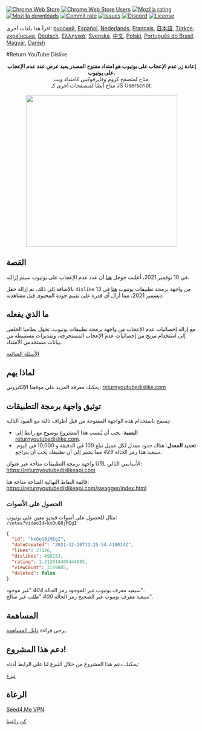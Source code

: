 [![Chrome Web Store](https://img.shields.io/chrome-web-store/stars/gebbhagfogifgggkldgodflihgfeippi?label=Chrome%20Rating&style=flat&logo=google)](https://chromewebstore.google.com/detail/return-youtube-dislike/gebbhagfogifgggkldgodflihgfeippi)
[![Chrome Web Store Users](https://img.shields.io/chrome-web-store/users/gebbhagfogifgggkldgodflihgfeippi?label=Chrome%20Users&style=flat&logo=google)](https://chromewebstore.google.com/detail/return-youtube-dislike/gebbhagfogifgggkldgodflihgfeippi)
[![Mozilla rating](https://img.shields.io/amo/stars/return-youtube-dislikes?label=Firefox%20Rating&style=flat&logo=firefox)](https://addons.mozilla.org/en-US/firefox/addon/return-youtube-dislikes/)
[![Mozilla downloads](https://img.shields.io/amo/users/return-youtube-dislikes?label=Firefox%20Users&style=flat&logo=firefox)](https://addons.mozilla.org/en-US/firefox/addon/return-youtube-dislikes/)
[![Commit rate](https://img.shields.io/github/commit-activity/m/Anarios/return-youtube-dislike?label=Commits&style=flat)](https://github.com/Anarios/return-youtube-dislike/commits/main)
[![Issues](https://img.shields.io/github/issues/Anarios/return-youtube-dislike?style=flat&label=Issues)](https://github.com/Anarios/return-youtube-dislike/issues)
[![Discord](https://img.shields.io/discord/909435648170160229?label=Discord&style=flat&logo=discord)](https://discord.gg/UMxyMmCgfF)
[![License](https://img.shields.io/badge/License-GPLv3-blue.svg?style=flat)](https://github.com/Anarios/return-youtube-dislike/blob/main/LICENSE)

اقرأ هذا بلغات أخرى: [русский](READMEru.md), [Español](READMEes.md), [Nederlands](READMEnl.md), [Français](READMEfr.md), [日本語](READMEja.md), [Türkçe](READMEtr.md), [українська](READMEuk.md), [Deutsch](READMEde.md), [Ελληνικά](READMEgr.md), [Svenska](READMEsv.md), [中文](READMEcn.md), [Polski](READMEpl.md), [Português do Brasil](READMEpt_BR.md), [Magyar](READMEhu.md), [Danish](READMEda.md)

#Return YouTube Dislike
<p align="center">
  <b>إعادة زر عدم الإعجاب على يوتيوب هو امتداد مفتوح المصدر يعيد عرض عدد عدم الإعجاب على يوتيوب.</b><br>
  متاح لمتصفح كروم وفايرفوكس كامتداد ويب.<br>
  متاح أيضًا لمتصفحات أخرى كـ JS Userscript.<br><br>
  <img width="400px" src="https://user-images.githubusercontent.com/18729296/141743755-2be73297-250e-4cd1-ac93-8978c5a39d10.png"/>
</p>

## القصة

في 10 نوفمبر 2021، أعلنت جوجل [هنا](https://blog.youtube/news-and-events/update-to-youtube/) أن عدد عدم الإعجاب على يوتيوب سيتم إزالته.

بالإضافة إلى ذلك، تم إزالة حقل `dislike` من واجهة برمجة تطبيقات يوتيوب [هنا](https://support.google.com/youtube/thread/134791097/update-to-youtube-dislike-counts) في 13 ديسمبر 2021، مما أزال أي قدرة على تقييم جودة المحتوى قبل مشاهدته.

## ما الذي يفعله

مع إزالة إحصائيات عدم الإعجاب من واجهة برمجة تطبيقات يوتيوب، تحول نظامنا الخلفي إلى استخدام مزيج من إحصائيات عدم الإعجاب المستخرجة، وتقديرات مستنبطة من بيانات مستخدمي الامتداد.

[الأسئلة الشائعة](https://github.com/Anarios/return-youtube-dislike/blob/main/Docs/FAQ.md)

## لماذا يهم

يمكنك معرفة المزيد على موقعنا الإلكتروني: [returnyoutubedislike.com](https://www.returnyoutubedislike.com/)

## توثيق واجهة برمجة التطبيقات

يسمح باستخدام هذه الواجهة المفتوحة من قبل أطراف ثالثة مع القيود التالية:

- **النسبة**: يجب أن يُنسب هذا المشروع بوضوح مع رابط إلى [returnyoutubedislike.com](https://returnyoutubedislike.com/).
- **تحديد المعدل**: هناك حدود معدل لكل عميل تبلغ 100 في الدقيقة و 10,000 في اليوم. سيعيد هذا رمز الحالة _429_ مما يشير إلى أن تطبيقك يجب أن يتراجع.

واجهة برمجة التطبيقات متاحة عبر عنوان URL الأساسي التالي:  
https://returnyoutubedislikeapi.com

قائمة النقاط النهائية المتاحة متاحة هنا:  
https://returnyoutubedislikeapi.com/swagger/index.html

### الحصول على الأصوات

مثال للحصول على أصوات فيديو معين على يوتيوب:  
`/votes?videoId=kxOuG8jMIgI`

```json
{
  "id": "kxOuG8jMIgI",
  "dateCreated": "2021-12-20T12:25:54.418014Z",
  "likes": 27326,
  "dislikes": 498153,
  "rating": 1.212014408444885,
  "viewCount": 3149885,
  "deleted": false
}
```

سيعيد معرف يوتيوب غير الموجود رمز الحالة _404_ "غير موجود".  
سيعيد معرف يوتيوب غير الصحيح رمز الحالة _400_ "طلب غير صالح".

<!---
## توثيق واجهة برمجة التطبيقات

يمكنك عرض جميع الوثائق على موقعنا الإلكتروني.
[https://returnyoutubedislike.com/documentation/](https://returnyoutubedislike.com/documentation/) -->

## المساهمة

يرجى قراءة [دليل المساهمة](https://github.com/Anarios/return-youtube-dislike/blob/main/CONTRIBUTING.md).

## دعم هذا المشروع!

يمكنك دعم هذا المشروع من خلال التبرع لنا على الرابط أدناه:

[تبرع](https://returnyoutubedislike.com/donate)

## الرعاة

[Seed4.Me VPN](https://www.seed4.me/users/register?gift=ReturnYoutubeDislike)

[كن راعينا](https://www.patreon.com/join/returnyoutubedislike/checkout?rid=8008601)
